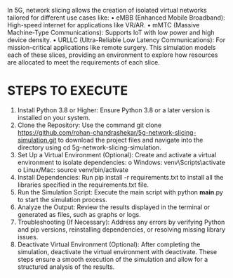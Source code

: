 In 5G, network slicing allows the creation of isolated virtual networks tailored for different use cases like:
•	eMBB (Enhanced Mobile Broadband): High-speed internet for applications like VR/AR.
•	mMTC (Massive Machine-Type Communications): Supports IoT with low power and high device density.
•	URLLC (Ultra-Reliable Low Latency Communications): For mission-critical applications like remote surgery.
This simulation models each of these slices, providing an environment to explore how resources are allocated to meet the requirements of each slice.
# STEPS TO EXECUTE
1.	Install Python 3.8 or Higher:
Ensure Python 3.8 or a later version is installed on your system.
2.	Clone the Repository:
Use the command git clone https://github.com/rohan-chandrashekar/5g-network-slicing-simulation.git to download the project files and navigate into the directory using cd 5g-network-slicing-simulation.
3.	Set Up a Virtual Environment (Optional):
Create and activate a virtual environment to isolate dependencies:
o	Windows: venv\Scripts\activate
o	Linux/Mac: source venv/bin/activate
4.	Install Dependencies:
Run pip install -r requirements.txt to install all the libraries specified in the requirements.txt file.
5.	Run the Simulation Script:
Execute the main script with python __main__.py to start the simulation process.
6.	Analyze the Output:
Review the results displayed in the terminal or generated as files, such as graphs or logs.
7.	Troubleshooting (If Necessary):
Address any errors by verifying Python and pip versions, reinstalling dependencies, or resolving missing library issues.
8.	Deactivate Virtual Environment (Optional):
After completing the simulation, deactivate the virtual environment with deactivate.
These steps ensure a smooth execution of the simulation and allow for a structured analysis of the results.
